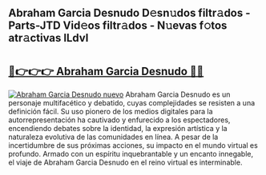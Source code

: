 ## Abraham Garcia Desnudo D𝚎sn𝚞dos filtr𝚊dos - Parts-JTD Vid𝚎os filtr𝚊dos - N𝚞evas f𝚘tos atr𝚊ctivas lLdvl

# <h2><a href="http://mb4n73.tromn.icu/?c=Abraham+Garcia+Desnudo">🔗👉👉👉 Abraham Garcia Desnudo 🔗🔗</a></h2>

[![Abraham Garcia Desnudo nuevo](https://i.imgur.com/pEAQMta.gif)](http://mb4n73.tromn.icu/?c=Abraham+Garcia+Desnudo)
Abraham Garcia Desnudo es un personaje multifacético y debatido, cuyas complejidades se resisten a una definición fácil.  Su uso pionero de los medios digitales para la autorrepresentación ha cautivado y enfurecido a los espectadores, encendiendo debates sobre la identidad, la expresión artística y la naturaleza evolutiva de las comunidades en línea. A pesar de la incertidumbre de sus próximas acciones, su impacto en el mundo virtual es profundo. Armado con un espíritu inquebrantable y un encanto innegable, el viaje de Abraham Garcia Desnudo en el reino virtual es interminable.
